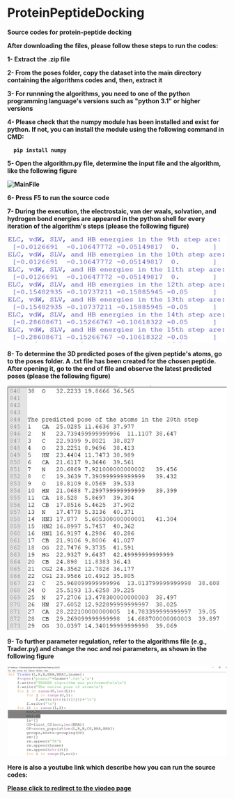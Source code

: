 # ProteinPeptideDocking
<b>Source codes for protein-peptide docking<b>

After downloading the files, please follow these steps to run the codes:

  1- Extract the .zip file
  
  2- From the poses folder, copy the dataset into the main directory containing the algorithms codes and, then, extract it
  
  3- For runnning the algorithms, you need to one of the python programming language's versions such as "python 3.1" or higher versions
  
  4- Please check that the numpy module has been installed and exist for python. If not, you can install the module using the following command in CMD:
  
      pip install numpy
      
  5- Open the algorithm.py file, determine the input file and the algorithm, like the following figure
      
![MainFile](https://user-images.githubusercontent.com/83264279/121524377-7cf85580-ca0c-11eb-84ac-e8893880dad7.jpg)

  
  6- Press <b>F5</b> to run the source code
  
  7- During the execution, the electrostaic, van der waals, solvation, and hydrogen bond energies are appeared in the python shell for every iteration of the algorithm's steps (please the following figure)
  
<img src="https://github.com/MasoudiYosef/ProteinPeptideDocking/blob/1d45259f58d900d117201792cdb1e5ec0dd7455a/Help.jpg?raw=true">
 
  
  8- To determine the 3D predicted poses of the given peptide's atoms, go to the poses folder. A .txt file has been created for the chosen peptide. After opening it, go to the end of file and observe the latest predicted poses (please the following figure)
  
<img src="https://github.com/MasoudiYosef/ProteinPeptideDocking/blob/main/Help1.jpg">

  
  9- To further parameter regulation, refer to the algorithms file (e.g., Trader.py) and change the noc and noi parameters, as shown in the following figure
  
<img src="https://github.com/MasoudiYosef/ProteinPeptideDocking/blob/main/Help2.jpg">

  
Here is also a youtube link which describe how you can run the source codes:
 
<a href="https://youtu.be/CPCUYPhJOe4"> Please click to redirect to the viodeo page </a>
